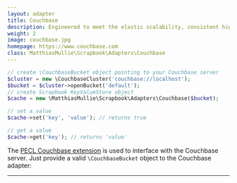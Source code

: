 ```yaml
---
layout: adapter
title: Couchbase
description: Engineered to meet the elastic scalability, consistent high performance, always-on availability, and data mobility requirements of mission critical applications.
weight: 2
image: couchbase.jpg
homepage: https://www.couchbase.com
class: MatthiasMullie\Scrapbook\Adapters\Couchbase
---
```


```php
// create \CouchbaseBucket object pointing to your Couchbase server
$cluster = new \CouchbaseCluster('couchbase://localhost');
$bucket = $cluster->openBucket('default');
// create Scrapbook KeyValueStore object
$cache = new \MatthiasMullie\Scrapbook\Adapters\Couchbase($bucket);

// set a value
$cache->set('key', 'value'); // returns true

// get a value
$cache->get('key'); // returns 'value'
```

The [PECL Couchbase extension](https://pecl.php.net/package/couchbase) is used
to interface with the Couchbase server. Just provide a valid `\CouchbaseBucket`
object to the Couchbase adapter:

<hr class="sep20">
